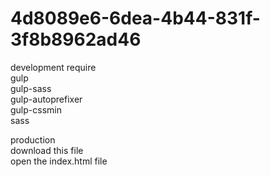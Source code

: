 # 4d8089e6-6dea-4b44-831f-3f8b8962ad46
development 
require <br>
gulp <br>
gulp-sass <br>
gulp-autoprefixer <br>
gulp-cssmin<br>
sass<br>

production <br>
download this file <br>
open the index.html file


